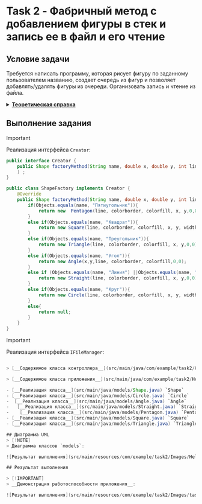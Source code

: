 # Task 2 - Фабричный метод с добавлением фигуры в стек и запись ее в файл и его чтение

## Условие задачи
Требуется написать программу, которая рисует фигуру по заданному пользователем названию, создает очередь из фигур и позволяет добавлять/удалять фигуры из очереди. Организовать запись и чтение из файла.

<details>
    <summary><ins><b>Теоретическая справка</b></ins></summary>
    <p>
        <b>Фабричный метод</b> — это порождающий паттерн проектирования, который определяет общий интерфейс для создания объектов в суперклассе, позволяя подклассам изменять тип создаваемых объектов 
    </p>
    <p>
        Для того чтобы система оставалась независимой от различных типов объектов, паттерн <b>Factory Method</b> использует механизм полиморфизма — классы всех конечных типов наследуют от одного абстрактного базового класса, предназначенного для полиморфного использования. В этом базовом классе определяется единый интерфейс, через который пользователь будет оперировать объектами конечных типов.
    </p>
    <p>
        Для обеспечения относительно простого добавления в систему новых типов паттерн <b>Factory Method</b> локализует создание объектов конкретных типов в специальном классе-фабрике. Методы этого класса, посредством которых создаются объекты конкретных классов, называются фабричными.
    </p>
<hr/>
  
</details>

## Выполнение задания

> [!IMPORTANT]
> Реализация интерфейса `Creator`:

```java
public interface Creator {
    public Shape factoryMethod(String name, double x, double y, int line, Color colorborder, Color colorfill, double width, double height
    ) ;
}

public class ShapeFactory implements Creator {
    @Override
    public Shape factoryMethod(String name, double x, double y, int line, Color colorborder, Color colorfill, double width, double height ){
        if(Objects.equals(name, "Пятиугольник")){
            return new  Pentagon(line, colorborder, colorfill, x, y,0,0);
        }
        else if(Objects.equals(name, "Квадрат")){
            return new Square(line, colorborder, colorfill, x, y, width, height);
        }
        else if(Objects.equals(name, "Треугольник")){
            return new Triangle(line, colorborder, colorfill, x, y,0,0);
        }
        else if(Objects.equals(name, "Угол")){
            return new Angle(x,y,line, colorborder, colorfill,0,0);
        }
        else if (Objects.equals(name, "Линия") ||Objects.equals(name, "Прямая")){
            return new Straight(line, colorborder, colorfill, x, y,0,0);
        }
        else if(Objects.equals(name, "Круг")){
            return new Circle(line, colorborder, colorfill, x, y, width, height);
        }
        else{
            return null;
        }
    }
}
```

> [!IMPORTANT]
> Реализация интерфейса `IFileManager`:
```java

> [__Содержимое класса контроллера__](src/main/java/com/example/task2/HelloController.java) `HelloController`

> [__Содержимое класса приложения__](src/main/java/com/example/task2/HelloApplication.java) `HelloApplication`

- [__Реализация клаcса__](src/main/java/models/Shape.java) `Shape`
- [__Реализация класcа__](src/main/java/models/Circle.java) `Circle`
-  [__Реализация класcа__](src/main/java/models/Angle.java) `Angle`
-   [__Реализация класcа__](src/main/java/models/Straight.java) `Straight`
-    [__Реализация класcа__](src/main/java/models/Pentagon.java) `Pentagon`
- [__Реализация клаcса__](src/main/java/models/Square.java) `Square`
- [__Реализация клаcса__](src/main/java/models/Triangle.java) `Triangle` 

## Диаграмма UML
> [!NOTE]
> Диаграмма классов `models`:

![Результат выполнения](src/main/resources/com/example/task2/Images/HelloController_structure.svg)

## Результат выполнения

> [!IMPORTANT]
> __Демонстрация работоспособности приложения__:

![Результат выполнения](src/main/resources/com/example/task2/Images/task2.gif)
